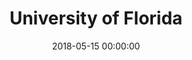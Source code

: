 ---
layout: post
title: University of Florida
start: August 2014
end: May 2018
gpa: 3.79
involvement: UF Programming Team, UFACM, The Freshman Leadership Engineering Group, Consulting Club
achievements: Dean's List
brief: Declared Computer Engineering major and Physics minor
image: uf.png
date: 2018-05-15 00:00:00
---